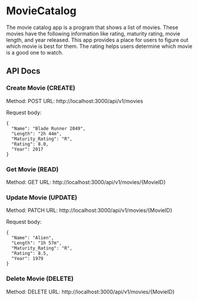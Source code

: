 # MovieCatalog

The movie catalog app is a program that shows a list of movies. These movies have the following information 
like rating, maturity rating, movie length, and year released. This app provides a place for users to figure 
out which movie is best for them. The rating helps users determine which movie is a good one to watch.

## API Docs

### Create Movie (CREATE)
Method: POST
URL: http://localhost:3000/api/v1/movies

Request body:
```
{
  "Name": "Blade Runner 2049",
  "Length": "2h 44m",
  "Maturity_Rating": "R",
  "Rating": 8.0,
  "Year": 2017
}
```

### Get Movie (READ)
Method: GET
URL: http://localhost:3000/api/v1/movies/{MovieID}

### Update Movie (UPDATE)
Method: PATCH
URL: http://localhost:3000/api/v1/movies/{MovieID}

Request body:
```
{
  "Name": "Alien",
  "Length": "1h 57m",
  "Maturity_Rating": "R",
  "Rating": 8.5,
  "Year": 1979
}
```

### Delete Movie (DELETE)
Method: DELETE
URL: http://localhost:3000/api/v1/movies/{MovieID}
